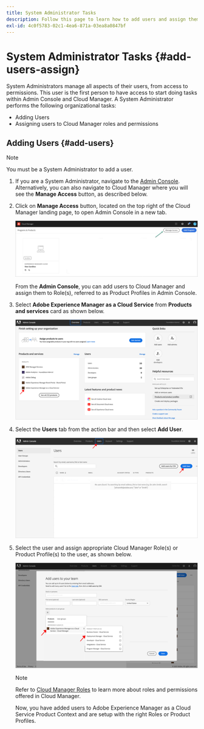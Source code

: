 ```yaml
---
title: System Administrator Tasks 
description: Follow this page to learn how to add users and assign them to Cloud Manager roles as a System Administrator
exl-id: 4c0f5783-02c1-4ea6-871a-03ea8a0847bf
---
```

# System Administrator Tasks {#add-users-assign}

System Administrators manage all aspects of their users, from access to permissions. This user is the first person to have access to start doing tasks within Admin Console and Cloud Manager. 
A System Administrator performs the following organizational tasks:

* Adding Users
* Assigning users to Cloud Manager roles and permissions

## Adding Users {#add-users}

>[!NOTE]
>You must be a System Administrator to add a user. 

1. If you are a System Administrator, navigate to the [Admin Console](https://adminconsole.adobe.com). Alternatively, you can also  navigate to Cloud Manager where you will see the **Manage Access** button, as described below. 

1. Click on **Manage Access**  button, located on the top right of the Cloud Manager landing page, to open Admin Console in a new tab.

   ![](/help/onboarding/getting-access-to-aem-in-cloud/assets/sys-admin5.png)

   From the **Admin Console**, you can add users to Cloud Manager and assign them to Role(s), referred to as Product Profiles in Admin Console.  

1. Select **Adobe Experience Manager as a Cloud Service** from **Products and services** card as shown below.

   ![](/help/onboarding/what-is-required/assets/admin-console-1.png)

1. Select the **Users** tab from the action  bar and then select **Add User**.

   ![](/help/onboarding/what-is-required/assets/admin-console-2.png)

1.  Select the user and assign appropriate Cloud Manager Role(s) or Product Profile(s) to the user, as shown below.

    ![](/help/onboarding/what-is-required/assets/admin-console-3.png)

      >[!NOTE]
      >Refer to [Cloud Manager Roles](/help/onboarding/what-is-required/user-roles-permissions.md) to learn more about roles and permissions offered in Cloud Manager.

      Now, you have added users to Adobe Experience Manager as a Cloud Service Product Context and are setup with the right Roles or Product Profiles.

